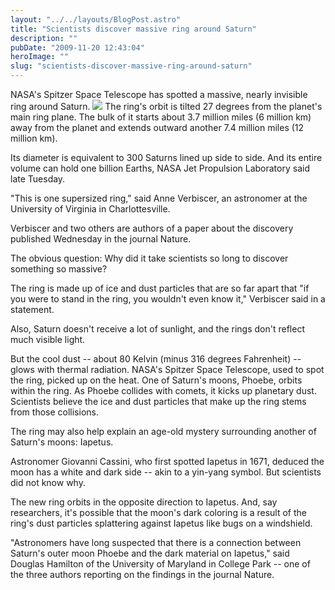 ```yaml
---
layout: "../../layouts/BlogPost.astro"
title: "Scientists discover massive ring around Saturn"
description: ""
pubDate: "2009-11-20 12:43:04"
heroImage: ""
slug: "scientists-discover-massive-ring-around-saturn"
---
```


NASA's Spitzer Space Telescope has spotted a massive, nearly invisible ring around Saturn.
![](/content/images/2013/Dec/art_saturn_nasa.jpg)
The ring's orbit is tilted 27 degrees from the planet's main ring plane. The bulk of it starts about 3.7 million miles (6 million km) away from the planet and extends outward another 7.4 million miles (12 million km).

Its diameter is equivalent to 300 Saturns lined up side to side. And its entire volume can hold one billion Earths, NASA Jet Propulsion Laboratory said late Tuesday.

"This is one supersized ring," said Anne Verbiscer, an astronomer at the University of Virginia in Charlottesville.

Verbiscer and two others are authors of a paper about the discovery published Wednesday in the journal Nature.

The obvious question: Why did it take scientists so long to discover something so massive?

The ring is made up of ice and dust particles that are so far apart that "if you were to stand in the ring, you wouldn't even know it," Verbiscer said in a statement.

Also, Saturn doesn't receive a lot of sunlight, and the rings don't reflect much visible light.

But the cool dust -- about 80 Kelvin (minus 316 degrees Fahrenheit) -- glows with thermal radiation. NASA's Spitzer Space Telescope, used to spot the ring, picked up on the heat.
One of Saturn's moons, Phoebe, orbits within the ring. As Phoebe collides with comets, it kicks up planetary dust. Scientists believe the ice and dust particles that make up the ring stems from those collisions.

The ring may also help explain an age-old mystery surrounding another of Saturn's moons: Iapetus.

Astronomer Giovanni Cassini, who first spotted Iapetus in 1671, deduced the moon has a white and dark side -- akin to a yin-yang symbol. But scientists did not know why.

The new ring orbits in the opposite direction to Iapetus. And, say researchers, it's possible that the moon's dark coloring is a result of the ring's dust particles splattering against Iapetus like bugs on a windshield.

"Astronomers have long suspected that there is a connection between Saturn's outer moon Phoebe and the dark material on Iapetus," said Douglas Hamilton of the University of Maryland in College Park -- one of the three authors reporting on the findings in the journal Nature.

